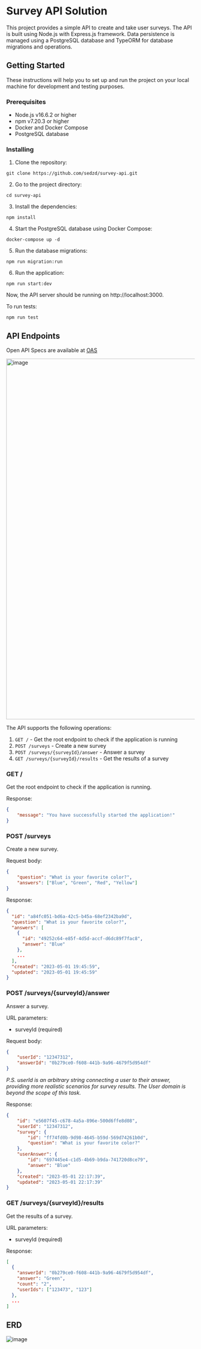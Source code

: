 # Survey API Solution

This project provides a simple API to create and take user surveys. The API is built using Node.js with Express.js framework. Data persistence is managed using a PostgreSQL database and TypeORM for database migrations and operations.

## Getting Started

These instructions will help you to set up and run the project on your local machine for development and testing purposes.

### Prerequisites

-   Node.js v16.6.2 or higher
-   npm v7.20.3 or higher
-   Docker and Docker Compose
-   PostgreSQL database

### Installing

1. Clone the repository:

```
git clone https://github.com/sedzd/survey-api.git
```

2. Go to the project directory:

```
cd survey-api
```

3. Install the dependencies:

```
npm install
```

4. Start the PostgreSQL database using Docker Compose:

```
docker-compose up -d
```

5. Run the database migrations:

```
npm run migration:run
```

6. Run the application:

```
npm run start:dev
```

Now, the API server should be running on http://localhost:3000.



To run tests:

```
npm run test
```

## API Endpoints

Open API Specs are available at [OAS](./docs/oas.yaml)


<img width="964" alt="image" src="https://user-images.githubusercontent.com/5009973/235511481-85b94e9e-2cb9-4f8d-9d01-196a8774d846.png">


The API supports the following operations:

1. `GET /` - Get the root endpoint to check if the application is running
2. `POST /surveys` - Create a new survey
3. `POST /surveys/{surveyId}/answer` - Answer a survey
4. `GET /surveys/{surveyId}/results` - Get the results of a survey

### GET /

Get the root endpoint to check if the application is running.

Response:

```json
{
    "message": "You have successfully started the application!"
}
```

### POST /surveys

Create a new survey.

Request body:

```json
{
    "question": "What is your favorite color?",
    "answers": ["Blue", "Green", "Red", "Yellow"]
}
```

Response:

```json
{
  "id": "a84fc051-bd6a-42c5-b45a-68ef2342ba9d",
  "question": "What is your favorite color?",
  "answers": [
    {
      "id": "49252c64-e85f-4d5d-accf-d6dc89f7fac8",
      "answer": "Blue"
    },
    ...
  ],
  "created": "2023-05-01 19:45:59",
  "updated": "2023-05-01 19:45:59"
}
```

### POST /surveys/{surveyId}/answer

Answer a survey.

URL parameters:

-   surveyId (required)

Request body:

```json
{
    "userId": "12347312",
    "answerId": "0b279ce0-f608-441b-9a96-4679f5d954df"
}
```
*P.S. userId is an arbitrary string connecting a user to their answer, providing more realistic scenarios for survey results. The User domain is beyond the scope of this task.*


Response:

```json
{
    "id": "e5607f45-c678-4a5a-896e-500d6ffe8d08",
    "userId": "12347312",
    "survey": {
        "id": "ff74fd0b-9d98-4645-b59d-569d74261b0d",
        "question": "What is your favorite color?"
    },
    "userAnswer": {
        "id": "697445e4-c1d5-4b69-b9da-741720d8ce79",
        "answer": "Blue"
    },
    "created": "2023-05-01 22:17:39",
    "updated": "2023-05-01 22:17:39"
}
```

### GET /surveys/{surveyId}/results

Get the results of a survey.

URL parameters:

-   surveyId (required)

Response:

```json
[
  {
    "answerId": "0b279ce0-f608-441b-9a96-4679f5d954df",
    "answer": "Green",
    "count": "2",
    "userIds": ["123473", "123"]
  },
  ...
]
```

## ERD

![image](https://user-images.githubusercontent.com/5009973/235509202-c0c6c1b0-d604-4d53-aa8d-6d8e961b3527.png)
